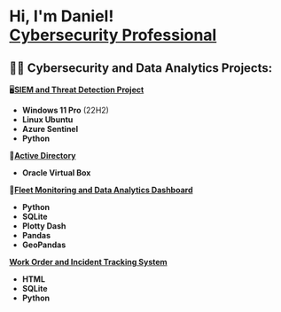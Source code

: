 <h1>Hi, I'm Daniel! <br/><a href="https://www.linkedin.com/in/danielferrercy/">Cybersecurity Professional</a>
<h2>👨‍💻 Cybersecurity and Data Analytics Projects:</h2>

:desktop_computer:<b>[SIEM and Threat Detection Project](https://github.com/danielferrer7/SIEM-and-Threat-Intelligence-Feed/tree/main)</b>
- <b>Windows 11 Pro</b> (22H2)
- <b>Linux Ubuntu</b>
- <b>Azure Sentinel<b>
- <b>Python<b>
</b>
</b>

:busts_in_silhouette:<b>[Active Directory](https://github.com/danielferrer7/Active-Directory)</b>
- <b>Oracle Virtual Box<b>
</b>
</b>

:car:<b>[Fleet Monitoring and Data Analytics Dashboard](https://github.com/danielferrer7/Fleet-Monitoring-and-Data-Analytics-Dashboard)
- <b>Python<b>
- <b>SQLite<b>
- <b>Plotty Dash<b>
- <b>Pandas<b>
- <b>GeoPandas<b>
</b>
</b>

[Work Order and Incident Tracking System
](https://github.com/danielferrer7/Work-Order-and-Incident-Tracking-System)

- HTML
- SQLite
- Python
</b>
</b>
